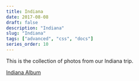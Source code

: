 ```yaml
---
title: Indiana
date: 2017-08-08
draft: false
description: "Indiana"
slug: "Indiana"
tags: ["advanced", "css", "docs"]
series_order: 10
---
```


This is the collection of photos from our Indiana trip.

[Indiana Album](https://goo.gl/photos/BteiVGFgudAuQCa37)
